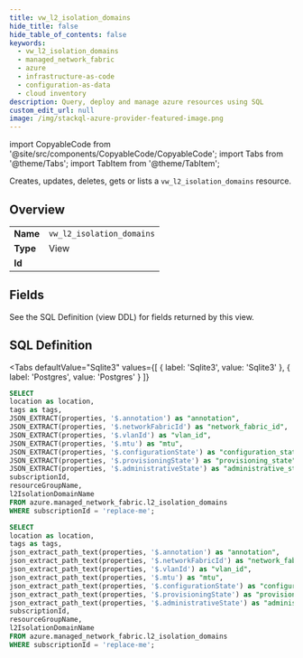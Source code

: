 ```yaml
--- 
title: vw_l2_isolation_domains
hide_title: false
hide_table_of_contents: false
keywords:
  - vw_l2_isolation_domains
  - managed_network_fabric
  - azure
  - infrastructure-as-code
  - configuration-as-data
  - cloud inventory
description: Query, deploy and manage azure resources using SQL
custom_edit_url: null
image: /img/stackql-azure-provider-featured-image.png
---
```


import CopyableCode from '@site/src/components/CopyableCode/CopyableCode';
import Tabs from '@theme/Tabs';
import TabItem from '@theme/TabItem';

Creates, updates, deletes, gets or lists a <code>vw_l2_isolation_domains</code> resource.

## Overview
<table><tbody>
<tr><td><b>Name</b></td><td><code>vw_l2_isolation_domains</code></td></tr>
<tr><td><b>Type</b></td><td>View</td></tr>
<tr><td><b>Id</b></td><td><CopyableCode code="azure.managed_network_fabric.vw_l2_isolation_domains" /></td></tr>
</tbody></table>

## Fields

See the SQL Definition (view DDL) for fields returned by this view.

## SQL Definition

<Tabs
defaultValue="Sqlite3"
values={[
{ label: 'Sqlite3', value: 'Sqlite3' },
{ label: 'Postgres', value: 'Postgres' }
]}
>
<TabItem value="Sqlite3">

```sql
SELECT
location as location,
tags as tags,
JSON_EXTRACT(properties, '$.annotation') as "annotation",
JSON_EXTRACT(properties, '$.networkFabricId') as "network_fabric_id",
JSON_EXTRACT(properties, '$.vlanId') as "vlan_id",
JSON_EXTRACT(properties, '$.mtu') as "mtu",
JSON_EXTRACT(properties, '$.configurationState') as "configuration_state",
JSON_EXTRACT(properties, '$.provisioningState') as "provisioning_state",
JSON_EXTRACT(properties, '$.administrativeState') as "administrative_state",
subscriptionId,
resourceGroupName,
l2IsolationDomainName
FROM azure.managed_network_fabric.l2_isolation_domains
WHERE subscriptionId = 'replace-me';
```

</TabItem>
<TabItem value="Postgres">

```sql
SELECT
location as location,
tags as tags,
json_extract_path_text(properties, '$.annotation') as "annotation",
json_extract_path_text(properties, '$.networkFabricId') as "network_fabric_id",
json_extract_path_text(properties, '$.vlanId') as "vlan_id",
json_extract_path_text(properties, '$.mtu') as "mtu",
json_extract_path_text(properties, '$.configurationState') as "configuration_state",
json_extract_path_text(properties, '$.provisioningState') as "provisioning_state",
json_extract_path_text(properties, '$.administrativeState') as "administrative_state",
subscriptionId,
resourceGroupName,
l2IsolationDomainName
FROM azure.managed_network_fabric.l2_isolation_domains
WHERE subscriptionId = 'replace-me';
```

</TabItem>
</Tabs>
